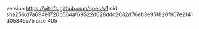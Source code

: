 version https://git-lfs.github.com/spec/v1
oid sha256:d7a694e1720b564af69522d028ddc2082d76eb3e95f820f907e2141d05345c75
size 405
